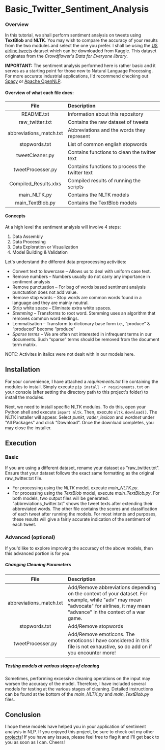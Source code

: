 # Basic_Twitter_Sentiment_Analysis
### Overview
In this tutorial, we shall perform sentiment analysis on tweets using **TextBlob** and **NLTK**. You may wish to compare the accuracy of your results from the two modules and select the one you prefer. I shall be using the [US airline tweets](https://www.kaggle.com/crowdflower/twitter-airline-sentiment) dataset which can be downloaded from Kaggle. This dataset originates from the *Crowdflower's Data for Everyone library*.

**IMPORTANT:** The sentiment analysis performed here is rather basic and it serves as a starting point for those new to Natural Language Processing. For more accurate industrial applications, I'd recommend checking out [Spacy](https://spacy.io/) or [Apache OpenNLP](https://opennlp.apache.org/).

#### Overview of what each file does:
| File                       | Description                                           |
| :-------------------------:|:----------------------------------------------------- |
| README.txt                 |Information about this repository                      |
| raw_twitter.txt            |Contains the raw dataset of tweets                     |
| abbreviations_match.txt    |Abbreviations and the words they represent             |
| stopwords.txt              |List of common english stopwords                       |
| tweetCleaner.py            |Contains functions to clean the twitter text           |
| tweetProcesser.py          |Contains functions to process the twitter text         |
| Compiled_Results.xlxs      |Compiled results of running the scripts                |
| main_NLTK.py               |Contains the NLTK models                               |
| main_TextBlob.py           |Contains the TextBlob models                           |


#### Concepts
At a high level the sentiment analysis will involve 4 steps:
1. Data Assembly
2. Data Processing
3. Data Exploration or Visualization
4. Model Building & Validation

Let's understand the different data preprocessing activities:
  * Convert text to lowercase – Allows us to deal with uniform case text.
  * Remove numbers – Numbers usually do not carry any importance in sentiment analysis
  * Remove punctuation – For bag of words based sentiment analysis punctuation does not add value.
  * Remove stop words – Stop words are common words found in a language and they are mainly neutral.
  * Strip white space – Eliminate extra white spaces.
  * *Stemming* – Transforms to root word. Stemming uses an algorithm that removes common word endings. 
  * Lemmatisation – Transform to dictionary base form i.e., “produce” & “produced” become “produce”
  * *Sparse terms* – We are often not interested in infrequent terms in our documents. Such “sparse” terms should be removed from the document term matrix.

NOTE: Activites in italics were not dealt with in our models here.

## Installation
For your convenience, I have attached a *requirements.txt* file containing the modules to install. Simply execute `pip install -r requirements.txt` on your console (after setting the directory path to this project's folder) to install the modules. 

Next, we need to install specific NLTK modules. To do this, open your Python shell and execute `import nltk`. Then, execute `nltk.download()`. The NLTK installer will appear. Select *punkt*, *vader_lexicon* and *wordnet* under "All Packages" and click "Download". Once the download completes, you may close the installer.

## Execution
### Basic
If you are using a different dataset, rename your dataset as "raw_twitter.txt". Ensure that your dataset follows the exact same formatting as the original raw_twitter.txt file.
* For processing using the *NLTK* model, execute *main_NLTK.py*.
* For processing using the *TextBlob* model, execute *main_TextBlob.py*.
For both models, two output files will be generated. "abbreviations_twitter.txt" shows the tweet texts after extending their abbreviated words. The other file contains the scores and classification of each tweet after running the models. For most intents and purposes, these results will give a fairly accurate indication of the sentiment of each tweet.

### Advanced (optional)
If you'd like to explore improving the accuracy of the above models, then this advanced portion is for you.

##### Changing Cleaning Parameters
| File                       | Description                                                                                                                                                                     |
| :-------------------------:|:------------------------------------------------------------------------------------------------------------------------------------------------------------------------------- |
| abbreviations_match.txt    |Add/Remove abbreviations depending on the context of your dataset. For example, while "adv" may mean "advocate" for airlines, it may mean "advance" in the context of a war game.|
| stopwords.txt              |Add/Remove stopwords                                                                                                                                                             |
| tweetProcesser.py          |Add/Remove emoticons. The emoticons I have considered in this file is not exhaustive, so do add on if you encounter more!                                                        |

##### Testing models at various stages of cleaning
Sometimes, performing excessive cleaning operations on the input may worsen the accuracy of the model. Therefore, I have included several models for testing at the various stages of cleaning. Detailed instructions can be found at the bottom of the *main_NLTK.py* and *main_TextBlob.py* files.

## Conclusion
I hope these models have helped you in your application of sentiment analysis in NLP. If you enjoyed this project, be sure to check out my other [projects](https://thebackyardmoose.com/projects/)! If you have any issues, please feel free to flag it and I'll get back to you as soon as I can. Cheers!








